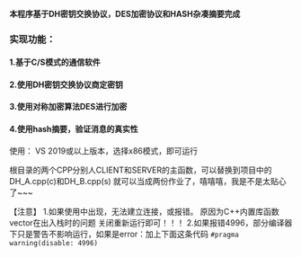 #### 本程序基于DH密钥交换协议，DES加密协议和HASH杂凑摘要完成


### 实现功能：
   #### 1.基于C/S模式的通信软件
   #### 2.使用DH密钥交换协议商定密钥
   #### 3.使用对称加密算法DES进行加密
   #### 4.使用hash摘要，验证消息的真实性


使用：
  VS 2019或以上版本，选择x86模式，即可运行
  
根目录的两个CPP分别人CLIENT和SERVER的主函数，可以替换到项目中的DH_A.cpp(c)和DH_B.cpp(s)
就可以当成两份作业了，嘻嘻嘻，我是不是太贴心了~~~

【注意】
1.如果使用中出现，无法建立连接，或报错。
原因为C++内置库函数vector在出入栈时的问题
关闭重新运行即可！！！
2.如果报错4996，部分编译器下只是警告不影响运行，如果是error：加上下面这条代码
`#pragma warning(disable: 4996)`


